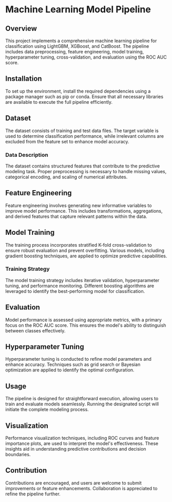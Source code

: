 # Machine Learning Model Pipeline

## Overview
This project implements a comprehensive machine learning pipeline for classification using LightGBM, XGBoost, and CatBoost. The pipeline includes data preprocessing, feature engineering, model training, hyperparameter tuning, cross-validation, and evaluation using the ROC AUC score.

## Installation
To set up the environment, install the required dependencies using a package manager such as pip or conda. Ensure that all necessary libraries are available to execute the full pipeline efficiently.

## Dataset
The dataset consists of training and test data files. The target variable is used to determine classification performance, while irrelevant columns are excluded from the feature set to enhance model accuracy.

### Data Description
The dataset contains structured features that contribute to the predictive modeling task. Proper preprocessing is necessary to handle missing values, categorical encoding, and scaling of numerical attributes.

## Feature Engineering
Feature engineering involves generating new informative variables to improve model performance. This includes transformations, aggregations, and derived features that capture relevant patterns within the data.

## Model Training
The training process incorporates stratified K-fold cross-validation to ensure robust evaluation and prevent overfitting. Various models, including gradient boosting techniques, are applied to optimize predictive capabilities.

### Training Strategy
The model training strategy includes iterative validation, hyperparameter tuning, and performance monitoring. Different boosting algorithms are leveraged to identify the best-performing model for classification.

## Evaluation
Model performance is assessed using appropriate metrics, with a primary focus on the ROC AUC score. This ensures the model's ability to distinguish between classes effectively.

## Hyperparameter Tuning
Hyperparameter tuning is conducted to refine model parameters and enhance accuracy. Techniques such as grid search or Bayesian optimization are applied to identify the optimal configuration.

## Usage
The pipeline is designed for straightforward execution, allowing users to train and evaluate models seamlessly. Running the designated script will initiate the complete modeling process.

## Visualization
Performance visualization techniques, including ROC curves and feature importance plots, are used to interpret the model's effectiveness. These insights aid in understanding predictive contributions and decision boundaries.

## Contribution
Contributions are encouraged, and users are welcome to submit improvements or feature enhancements. Collaboration is appreciated to refine the pipeline further.



